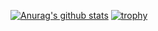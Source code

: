 [![Anurag's github stats](https://github-readme-stats.vercel.app/api?username=itok01)](https://github.com/anuraghazra/github-readme-stats)
[![trophy](https://github-profile-trophy.vercel.app/?username=itok01)](https://github.com/ryo-ma/github-profile-trophy)
